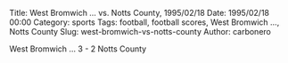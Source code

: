 Title: West Bromwich … vs. Notts County, 1995/02/18
Date: 1995/02/18 00:00
Category: sports
Tags: football, football scores, West Bromwich …, Notts County
Slug: west-bromwich-vs-notts-county
Author: carbonero


West Bromwich … 3 - 2 Notts County
